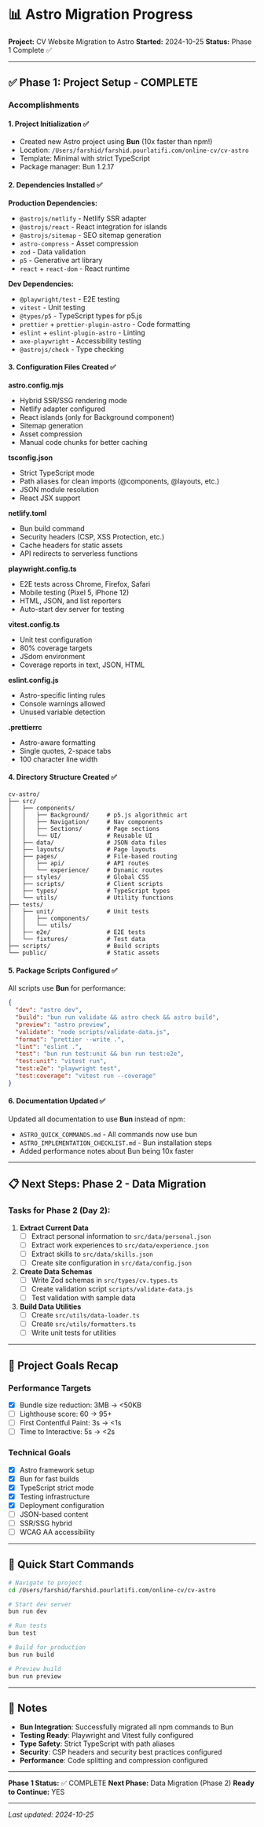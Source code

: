 # 📊 Astro Migration Progress

**Project:** CV Website Migration to Astro
**Started:** 2024-10-25
**Status:** Phase 1 Complete ✅

---

## ✅ Phase 1: Project Setup - COMPLETE

### Accomplishments

#### 1. Project Initialization ✅
- Created new Astro project using **Bun** (10x faster than npm!)
- Location: `/Users/farshid/farshid.pourlatifi.com/online-cv/cv-astro`
- Template: Minimal with strict TypeScript
- Package manager: Bun 1.2.17

#### 2. Dependencies Installed ✅

**Production Dependencies:**
- `@astrojs/netlify` - Netlify SSR adapter
- `@astrojs/react` - React integration for islands
- `@astrojs/sitemap` - SEO sitemap generation
- `astro-compress` - Asset compression
- `zod` - Data validation
- `p5` - Generative art library
- `react` + `react-dom` - React runtime

**Dev Dependencies:**
- `@playwright/test` - E2E testing
- `vitest` - Unit testing
- `@types/p5` - TypeScript types for p5.js
- `prettier` + `prettier-plugin-astro` - Code formatting
- `eslint` + `eslint-plugin-astro` - Linting
- `axe-playwright` - Accessibility testing
- `@astrojs/check` - Type checking

#### 3. Configuration Files Created ✅

**astro.config.mjs**
- Hybrid SSR/SSG rendering mode
- Netlify adapter configured
- React islands (only for Background component)
- Sitemap generation
- Asset compression
- Manual code chunks for better caching

**tsconfig.json**
- Strict TypeScript mode
- Path aliases for clean imports (@components, @layouts, etc.)
- JSON module resolution
- React JSX support

**netlify.toml**
- Bun build command
- Security headers (CSP, XSS Protection, etc.)
- Cache headers for static assets
- API redirects to serverless functions

**playwright.config.ts**
- E2E tests across Chrome, Firefox, Safari
- Mobile testing (Pixel 5, iPhone 12)
- HTML, JSON, and list reporters
- Auto-start dev server for testing

**vitest.config.ts**
- Unit test configuration
- 80% coverage targets
- JSdom environment
- Coverage reports in text, JSON, HTML

**eslint.config.js**
- Astro-specific linting rules
- Console warnings allowed
- Unused variable detection

**.prettierrc**
- Astro-aware formatting
- Single quotes, 2-space tabs
- 100 character line width

#### 4. Directory Structure Created ✅

```
cv-astro/
├── src/
│   ├── components/
│   │   ├── Background/     # p5.js algorithmic art
│   │   ├── Navigation/     # Nav components
│   │   ├── Sections/       # Page sections
│   │   └── UI/             # Reusable UI
│   ├── data/               # JSON data files
│   ├── layouts/            # Page layouts
│   ├── pages/              # File-based routing
│   │   ├── api/            # API routes
│   │   └── experience/     # Dynamic routes
│   ├── styles/             # Global CSS
│   ├── scripts/            # Client scripts
│   ├── types/              # TypeScript types
│   └── utils/              # Utility functions
├── tests/
│   ├── unit/               # Unit tests
│   │   ├── components/
│   │   └── utils/
│   ├── e2e/                # E2E tests
│   └── fixtures/           # Test data
├── scripts/                # Build scripts
└── public/                 # Static assets
```

#### 5. Package Scripts Configured ✅

All scripts use **Bun** for performance:

```json
{
  "dev": "astro dev",
  "build": "bun run validate && astro check && astro build",
  "preview": "astro preview",
  "validate": "node scripts/validate-data.js",
  "format": "prettier --write .",
  "lint": "eslint .",
  "test": "bun run test:unit && bun run test:e2e",
  "test:unit": "vitest run",
  "test:e2e": "playwright test",
  "test:coverage": "vitest run --coverage"
}
```

#### 6. Documentation Updated ✅

Updated all documentation to use **Bun** instead of npm:
- `ASTRO_QUICK_COMMANDS.md` - All commands now use bun
- `ASTRO_IMPLEMENTATION_CHECKLIST.md` - Bun installation steps
- Added performance notes about Bun being 10x faster

---

## 📋 Next Steps: Phase 2 - Data Migration

### Tasks for Phase 2 (Day 2):

1. **Extract Current Data**
   - [ ] Extract personal information to `src/data/personal.json`
   - [ ] Extract work experiences to `src/data/experience.json`
   - [ ] Extract skills to `src/data/skills.json`
   - [ ] Create site configuration in `src/data/config.json`

2. **Create Data Schemas**
   - [ ] Write Zod schemas in `src/types/cv.types.ts`
   - [ ] Create validation script `scripts/validate-data.js`
   - [ ] Test validation with sample data

3. **Build Data Utilities**
   - [ ] Create `src/utils/data-loader.ts`
   - [ ] Create `src/utils/formatters.ts`
   - [ ] Write unit tests for utilities

---

## 🎯 Project Goals Recap

### Performance Targets
- [x] Bundle size reduction: 3MB → <50KB
- [ ] Lighthouse score: 60 → 95+
- [ ] First Contentful Paint: 3s → <1s
- [ ] Time to Interactive: 5s → <2s

### Technical Goals
- [x] Astro framework setup
- [x] Bun for fast builds
- [x] TypeScript strict mode
- [x] Testing infrastructure
- [x] Deployment configuration
- [ ] JSON-based content
- [ ] SSR/SSG hybrid
- [ ] WCAG AA accessibility

---

## 🚀 Quick Start Commands

```bash
# Navigate to project
cd /Users/farshid/farshid.pourlatifi.com/online-cv/cv-astro

# Start dev server
bun run dev

# Run tests
bun test

# Build for production
bun run build

# Preview build
bun run preview
```

---

## 📝 Notes

- **Bun Integration**: Successfully migrated all npm commands to Bun
- **Testing Ready**: Playwright and Vitest fully configured
- **Type Safety**: Strict TypeScript with path aliases
- **Security**: CSP headers and security best practices configured
- **Performance**: Code splitting and compression configured

---

**Phase 1 Status:** ✅ COMPLETE
**Next Phase:** Data Migration (Phase 2)
**Ready to Continue:** YES

---

*Last updated: 2024-10-25*